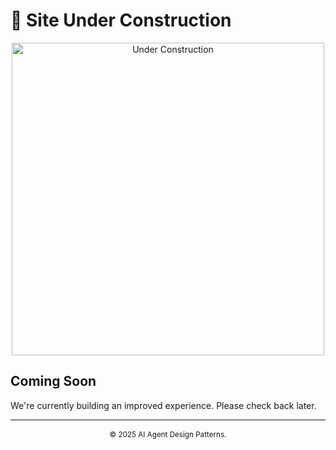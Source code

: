 # 🚧 Site Under Construction

<div align="center">
  <img src="https://dummyimage.com/500x250/fff/000&text=Site+Under+Construction" alt="Under Construction" width="500">
</div>

## Coming Soon

We're currently building an improved experience. Please check back later.

---

<div align="center" style="margin-top: 1rem;">
  <small>© 2025 AI Agent Design Patterns.</small>
</div>